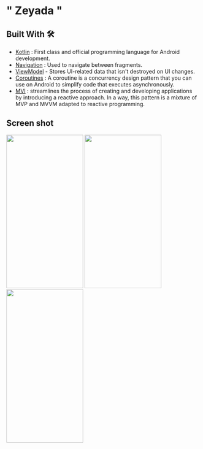 # " Zeyada "

## Built With 🛠

- [Kotlin](https://kotlinlang.org/) : First class and official programming language for Android development.
- [Navigation](https://developer.android.com/guide/navigation/navigation-getting-started) : Used to navigate between fragments.
- [ViewModel](https://developer.android.com/topic/libraries/architecture/viewmodel) - Stores UI-related data that isn't destroyed on UI changes.
- [Coroutines](https://github.com/Kotlin/kotlinx.coroutines) : A coroutine is a concurrency design pattern that you can use on Android to simplify code that executes asynchronously.
- [MVI](https://amsterdamstandard.com/story/modern-android-architecture-with-mvi-design-pattern) : streamlines the process of creating and developing applications by introducing a reactive approach. In a way, this pattern is a mixture of MVP and MVVM adapted to reactive programming.



## Screen shot

<img src = "https://user-images.githubusercontent.com/53982895/227720246-a139dece-8532-4d1e-9875-779f6f1b5e90.png" width = "200" height = "400">  <img src = "https://user-images.githubusercontent.com/53982895/227720252-8e73b06d-11e9-45b9-833d-54681cff0aff.png" width = "200" height = "400">
<img src = "https://user-images.githubusercontent.com/53982895/227720268-ad0bca06-a98b-4749-8922-808f2905ceb4.png" width = "200" height = "400"> 
